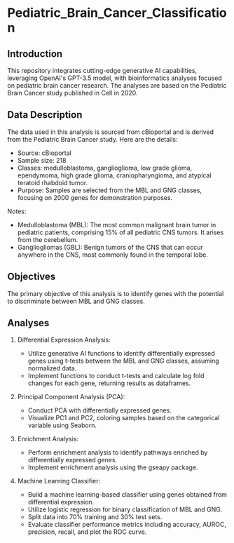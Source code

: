 # Pediatric_Brain_Cancer_Classification
## Introduction

This repository integrates cutting-edge generative AI capabilities, leveraging OpenAI's GPT-3.5 model, with bioinformatics analyses focused on pediatric brain cancer research. The analyses are based on the Pediatric Brain Cancer study published in Cell in 2020.

## Data Description

The data used in this analysis is sourced from cBioportal and is derived from the Pediatric Brain Cancer study. Here are the details:

- Source: cBioportal
- Sample size: 218
- Classes: medulloblastoma, ganglioglioma, low grade glioma, ependymoma, high grade glioma, craniopharyngioma, and atypical teratoid rhabdoid tumor.
- Purpose: Samples are selected from the MBL and GNG classes, focusing on 2000 genes for demonstration purposes.

Notes:
- Medulloblastoma (MBL): The most common malignant brain tumor in pediatric patients, comprising 15% of all pediatric CNS tumors. It arises from the cerebellum.
- Gangliogliomas (GBL): Benign tumors of the CNS that can occur anywhere in the CNS, most commonly found in the temporal lobe.

## Objectives

The primary objective of this analysis is to identify genes with the potential to discriminate between MBL and GNG classes.

## Analyses

1. Differential Expression Analysis:
   - Utilize generative AI functions to identify differentially expressed genes using t-tests between the MBL and GNG classes, assuming normalized data.
   - Implement functions to conduct t-tests and calculate log fold changes for each gene, returning results as dataframes.

2. Principal Component Analysis (PCA):
   - Conduct PCA with differentially expressed genes.
   - Visualize PC1 and PC2, coloring samples based on the categorical variable using Seaborn.

3. Enrichment Analysis:
   - Perform enrichment analysis to identify pathways enriched by differentially expressed genes.
   - Implement enrichment analysis using the gseapy package.

4. Machine Learning Classifier:
   - Build a machine learning-based classifier using genes obtained from differential expression.
   - Utilize logistic regression for binary classification of MBL and GNG.
   - Split data into 70% training and 30% test sets.
   - Evaluate classifier performance metrics including accuracy, AUROC, precision, recall, and plot the ROC curve.
